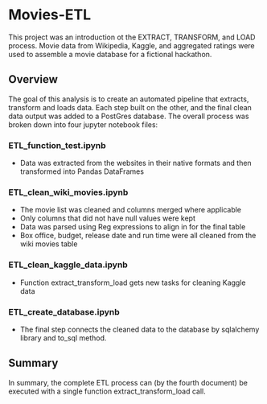 # Movies-ETL
This project was an introduction ot the EXTRACT, TRANSFORM, and LOAD process. Movie data from Wikipedia, Kaggle, and aggregated ratings were used to assemble a movie database for a fictional hackathon.

## Overview
The goal of this analysis is to create an automated pipeline that extracts, transform and loads data. Each step built on the other, and the final clean data output was added to a PostGres database. The overall process was broken down into four jupyter notebook files:

### ETL_function_test.ipynb
- Data was extracted from the websites in their native formats and then transformed into Pandas DataFrames

### ETL_clean_wiki_movies.ipynb
- The movie list was cleaned and columns merged where applicable
- Only columns that did not have null values were kept
- Data was parsed using Reg expressions to align in for the final table
- Box office, budget, release date and run time were all cleaned from the wiki movies table

### ETL_clean_kaggle_data.ipynb
- Function extract_transform_load gets new tasks for cleaning Kaggle data

### ETL_create_database.ipynb
- The final step connects the cleaned data to the database by sqlalchemy library and to_sql method.

## Summary 
In summary, the complete ETL process can (by the fourth document) be executed with a single function extract_transform_load call.

